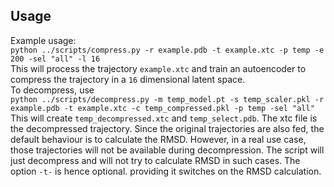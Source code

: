 ## Usage
Example usage:</br>
```python ../scripts/compress.py -r example.pdb -t example.xtc -p temp -e 200 -sel "all" -l 16```</br>
This will process the trajectory `example.xtc` and train an autoencoder to compress the trajectory in a `16` dimensional latent space.</br>
To decompress, use</br>
```python ../scripts/decompress.py -m temp_model.pt -s temp_scaler.pkl -r example.pdb -t example.xtc -c temp_compressed.pkl -p temp -sel "all"```</br>
This will create `temp_decompressed.xtc` and `temp_select.pdb`. The xtc file is the decompressed trajectory. Since the original trajectories
are also fed, the default behaviour is to calculate the RMSD.
However, in a real use case, those trajectories will not be available during decompression. The script will just decompress and will not try
to calculate RMSD in such cases. The option `-t-` is hence optional. providing it switches on the RMSD calculation.
